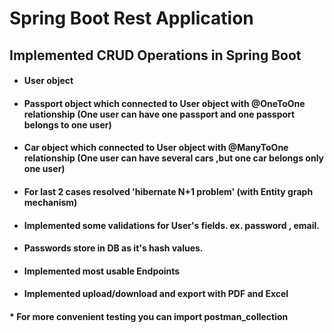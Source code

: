 # Spring Boot Rest Application

## Implemented CRUD Operations in Spring Boot 

*    #### User object 
*    #### Passport object which connected to User object with @OneToOne relationship (One user can have one passport and one passport belongs to one user)
*    #### Car object which connected to User object with @ManyToOne relationship  (One user can have several cars ,but one car belongs only one user)
*    #### For last 2 cases resolved 'hibernate N+1 problem' (with Entity graph mechanism)
*    #### Implemented some validations for User's fields. ex. password , email.
*    #### Passwords store in DB as it's hash values.
*    #### Implemented most usable Endpoints
*    #### Implemented upload/download and export with PDF and Excel 

#### * For more convenient testing you can import postman_collection